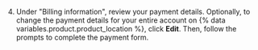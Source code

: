 4. Under "Billing information", review your payment details. Optionally, to change the payment details for your entire account on {% data variables.product.product_location %}, click **Edit**. Then, follow the prompts to complete the payment form.
